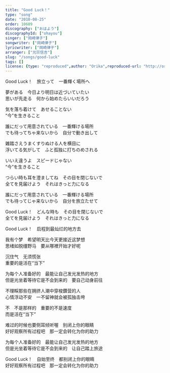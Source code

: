 ```yaml
---
title: "Good Luck！"
type: "song"
date: "2010-08-25"
order: 10609
discography: ["おはよう"]
discographyId: ["ohayou"]
singer: ["岡崎律子"]
songwriter: ["岡崎律子"]
lyricwriter: ["岡崎律子"]
arranger: ["光宗信吉"]
slug: "/songs/good-luck"
tags: []
license: {type: "reproduced",author: "Orika",reproduced-url: "http://orikamushi.myweb.hinet.net/",reproduced-website: "織歌蟲網站"}
---
```


Good Luck！　旅立って　一番輝く場所へ   
  
夢がある　今日より明日は近づいていたい   
思いが先走る　何から始めたらいいだろう   
  
気を落ち着けて　あせることない   
“今”を生きること   
  
誰にだって用意されている　一番輝ける場所   
でも待ってちゃ来ないから　自分で動き出して   
  
雑踏さえうまくすりぬける人を横目に   
浮いてる気がして　ふと孤独に打ちのめされる   
  
いいえ違うよ　スピードじゃない  
 “今”を生きること   
  
つらい時も耳を澄ましてね　その目を閉じないで   
全てを見届けよう　それはきっと力になる   
  
誰にだって用意されている　一番輝ける場所   
でも待ってじゃ来ないから　自分を旅立たせて   
  
Good Luck！　どんな時も　その目を閉じないで   
全てを見届けよう　それはきっと力になる  
  
  <!-- 翻译 -->

Good Luck！　启程到最灿烂的地方去   
  
我有个梦　希望明天比今天更接近这梦想   
思绪如脱缰野马　要从哪裡开始才好呢   
  
沉住气　无须慌张   
重要的是活在“当下”   
  
为每个人准备好的　最能让自己发光发热的地方   
但是光坐着等待它是不会到来的　要自己动身前往   
  
不理睬那些在拥挤人潮中穿梭鑽营的人   
心情浮动不安　一不留神就会被孤独击垮   
  
不　不是那样的　重要的不是速度   
而是活在“当下”   
  
难过的时候也要侧耳倾听喔　别闭上你的眼睛   
好好观察所有过程吧　那一定会转化为你的助力   
  
为每个人准备好的　最能让自己发光发热的地方   
但是光坐着等待它是不会到来的　让自己踏上旅途   
  
Good Luck！　自始至终　都别闭上你的眼睛   
好好观察所有过程吧　那一定会转化为你的助力
